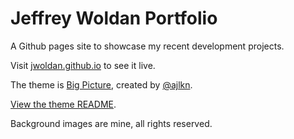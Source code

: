 # Jeffrey Woldan Portfolio

A Github pages site to showcase my recent development projects.

Visit [jwoldan.github.io](https://jwoldan.github.io) to see it live.

The theme is [Big Picture](https://html5up.net/big-picture), created by
[@ajlkn](https://twitter.com/ajlkn).  

[View the theme README](README.txt).

Background images are mine, all rights reserved.
